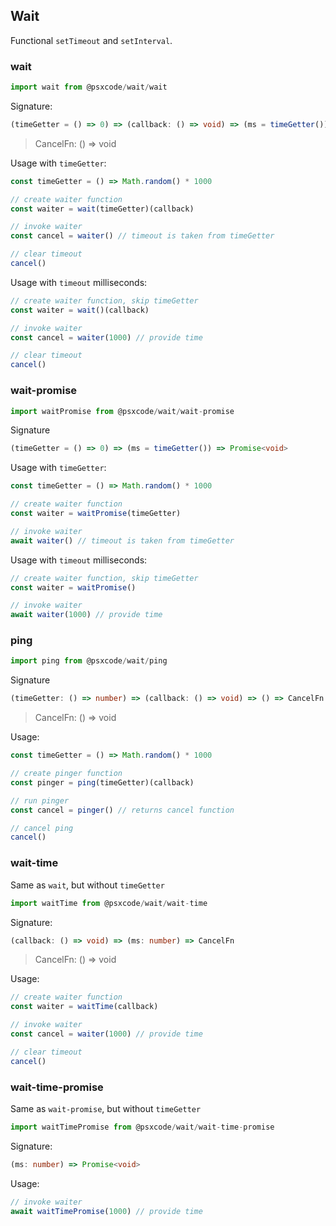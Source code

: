 ## Wait
Functional `setTimeout` and `setInterval`.

### wait
```ts
import wait from @psxcode/wait/wait
```
Signature:
```ts
(timeGetter = () => 0) => (callback: () => void) => (ms = timeGetter()) => CancelFn
```
> CancelFn: () => void

Usage with `timeGetter`:
```ts
const timeGetter = () => Math.random() * 1000

// create waiter function
const waiter = wait(timeGetter)(callback)

// invoke waiter
const cancel = waiter() // timeout is taken from timeGetter

// clear timeout
cancel()
```
Usage with `timeout` milliseconds:
```ts
// create waiter function, skip timeGetter
const waiter = wait()(callback)

// invoke waiter
const cancel = waiter(1000) // provide time

// clear timeout
cancel()
```
### wait-promise
```ts
import waitPromise from @psxcode/wait/wait-promise
```
Signature
```ts
(timeGetter = () => 0) => (ms = timeGetter()) => Promise<void>
```
Usage with `timeGetter`:
```ts
const timeGetter = () => Math.random() * 1000

// create waiter function
const waiter = waitPromise(timeGetter)

// invoke waiter
await waiter() // timeout is taken from timeGetter
```
Usage with `timeout` milliseconds:
```ts
// create waiter function, skip timeGetter
const waiter = waitPromise()

// invoke waiter
await waiter(1000) // provide time
```
### ping
```ts
import ping from @psxcode/wait/ping
```
Signature
```ts
(timeGetter: () => number) => (callback: () => void) => () => CancelFn
```
> CancelFn: () => void

Usage:
```ts
const timeGetter = () => Math.random() * 1000

// create pinger function
const pinger = ping(timeGetter)(callback)

// run pinger
const cancel = pinger() // returns cancel function

// cancel ping
cancel()
```
### wait-time
Same as `wait`, but without `timeGetter`
```ts
import waitTime from @psxcode/wait/wait-time
```
Signature:
```ts
(callback: () => void) => (ms: number) => CancelFn
```
> CancelFn: () => void

Usage:
```ts
// create waiter function
const waiter = waitTime(callback)

// invoke waiter
const cancel = waiter(1000) // provide time

// clear timeout
cancel()
```
### wait-time-promise
Same as `wait-promise`, but without `timeGetter`
```ts
import waitTimePromise from @psxcode/wait/wait-time-promise
```
Signature:
```ts
(ms: number) => Promise<void>
```
Usage:
```ts
// invoke waiter
await waitTimePromise(1000) // provide time
```
